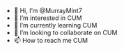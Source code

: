 - 👋 Hi, I’m @MurrayMint7
- 👀 I’m interested in CUM
- 🌱 I’m currently learning CUM
- 💞️ I’m looking to collaborate on CUM
- 📫 How to reach me CUM

